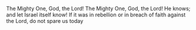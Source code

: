 The Mighty One, God, the Lord! The Mighty One, God, the Lord! He knows; and let Israel itself know! If it was in rebellion or in breach of faith against the Lord, do not spare us today
